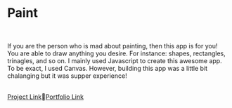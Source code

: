<h1>Paint</h1>
<br/>
<p>If you are the person who is mad about painting, then this app is for you! You are able to draw anything you desire. For instance: shapes, rectangles,
trinagles, and so on. I mainly used Javascript to create this awesome app. To be exact, I used Canvas. However, building this app was a little bit 
chalanging but it was supper experience!</p>
<br/>
<a href="https://paint-three-plum.vercel.app/">Project Link</a>📍<a href="http://shakhriyor.com.uz">Portfolio Link</a>
